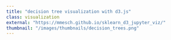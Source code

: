 ```yaml
---
title: "decision tree visualization with d3.js"
class: visualization
external: "https://mmesch.github.io/sklearn_d3_jupyter_viz/"
thumbnail: "/images/thumbnails/decision_trees.png"
---
```

